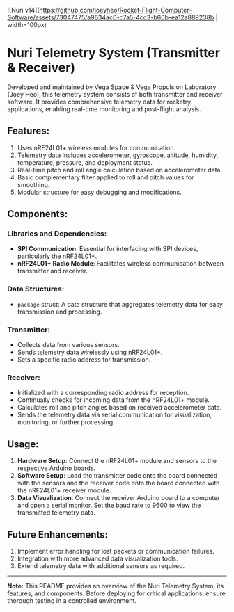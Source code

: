 
![Nuri v14](https://github.com/joeyheo/Rocket-Flight-Computer-Software/assets/73047475/a9634ac0-c7a5-4cc3-b60b-ea12a889238b | width=100px)


# Nuri Telemetry System (Transmitter & Receiver)

Developed and maintained by Vega Space & Vega Propulsion Laboratory (Joey Heo), this telemetry system consists of both transmitter and receiver software. It provides comprehensive telemetry data for rocketry applications, enabling real-time monitoring and post-flight analysis.

## Features:
1. Uses nRF24L01+ wireless modules for communication.
2. Telemetry data includes accelerometer, gyroscope, altitude, humidity, temperature, pressure, and deployment status.
3. Real-time pitch and roll angle calculation based on accelerometer data.
4. Basic complementary filter applied to roll and pitch values for smoothing.
5. Modular structure for easy debugging and modifications.

## Components:

### Libraries and Dependencies:
- **SPI Communication**: Essential for interfacing with SPI devices, particularly the nRF24L01+.
- **nRF24L01+ Radio Module**: Facilitates wireless communication between transmitter and receiver.

### Data Structures:
- `package` struct: A data structure that aggregates telemetry data for easy transmission and processing.

### Transmitter:
- Collects data from various sensors.
- Sends telemetry data wirelessly using nRF24L01+.
- Sets a specific radio address for transmission.
  
### Receiver:
- Initialized with a corresponding radio address for reception.
- Continually checks for incoming data from the nRF24L01+ module.
- Calculates roll and pitch angles based on received accelerometer data.
- Sends the telemetry data via serial communication for visualization, monitoring, or further processing.

## Usage:

1. **Hardware Setup**: Connect the nRF24L01+ module and sensors to the respective Arduino boards.
2. **Software Setup**: Load the transmitter code onto the board connected with the sensors and the receiver code onto the board connected with the nRF24L01+ receiver module.
3. **Data Visualization**: Connect the receiver Arduino board to a computer and open a serial monitor. Set the baud rate to 9600 to view the transmitted telemetry data.

## Future Enhancements:
1. Implement error handling for lost packets or communication failures.
2. Integration with more advanced data visualization tools.
3. Extend telemetry data with additional sensors as required.

---

**Note:** This README provides an overview of the Nuri Telemetry System, its features, and components. Before deploying for critical applications, ensure thorough testing in a controlled environment.
